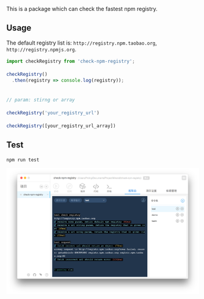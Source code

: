 This is a package which can check the fastest npm registry.

## Usage

The default registry list is: 
`http://registry.npm.taobao.org`, `http://registry.npmjs.org`.

```js
import checkRegistry from 'check-npm-registry';

checkRegistry()
  .then(registry => console.log(registry));


// param: stirng or array

checkRegistry('your_registry_url')

checkRegistry([your_registry_url_array])

```

## Test

`npm run test`

<img src="https://raw.githubusercontent.com/Jirapo/check-npm-registry/master/screenshot.png" />


